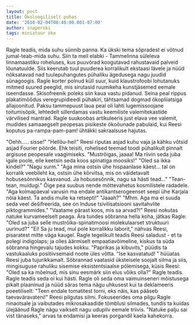 ```yaml
---
layout: post
title: Ökoloogiliselt puhas
date: '2010-02-04T08:40:00.001-07:00'
author: snaperski
tags: miniatuur öko
---
```

Ragle teadis, mida suhu sünnib panna. Ka ükski tema sõpradest ei võtnud jumal-teab-mida suhu.
Siin ta meil elabki - Tammelinna süleleva linnamaastiku roheluses, kus puuvõrad koogutavad rahustavaid palveid lõunatuulde.
Siis keerutab tuul puuderea korralikult ekstaasi lävele ja nüüd nõksatavad nad tuulepuhangutes pühaliku ägedusega nagu juudid sünagoogis.
Ragle korter polnud küll suur, kuid klaustrofoobi lohutanuks mitmed suured peeglid, mis sirutasid ruumikeha kunstjäsemed eemale iseendasse. Skisofreenik poleks siin kaua vastu pidanud.
Seina peal rippus plakatimõõdus veregrupidieedi pühakiri, tähtsamad dogmad ökopliiatsiga allajoonitud. Paksu tammepuust laua peal oli lahti lugemissoojane toitumisõpik, lehtedelt sillerdamas vastu keemiliste valemitekastide värvilised mantrad.
Ragle suukoobas artikuleeris just elava vee valemit, mudides samaaegselt peopesas pisikeste ökoõunade pabulaid, kui Reesi koputus pa-rampa-pam-pam! ühtäkki sakraalsuse hajutas.

"Oehh..... sisse!"
"Hellõu-hei!"
Reesi riputas asjad kuhu vaja ja kähku võtsid asjad Fourier pöörde.
Ehk teisiti, rohelised teemad toodi pühalikult pinnalt argisuse peopesale vaagimiseks.
"Mustrõigas, jaaaa! Ma riivin seda juba igale poole, eile keetsin seda koos spinatiga moosiks!"
"Oled sa ikka kindel?"
"Nagu surm."
"Aga mina ostsin ühe hispaanlase käest... tal on korralik veebileht ka, ostsin ühe kõrvitsa, mis on väidetavalt hobusesõnnikus kasvanud. Ja hobusesõnnik, nagu sa hästi tead..."
"Tean-tean, muidugi."
Õige pea suubus nende mõttevahetus kosmilistele radadele.
"Aga kolmapäeval varusin ma endale antikantserogeenset seepi ühe Karjala nõia käest. Ta andis mulle ka retsepti!"
"Jaaah?"
"Mhm. Aga ma ei suuda seda veel dešifreerida, see on Induse tsivilisatsiooni savitahvlite piktogrammides."
"Vaatame pärast koos, mis sa arvad?!"
Reesi nokutas natuke kurvameelselt peaga. Ära tundes sõbranna hella koha, jätkas Ragle:
"Oled sa juba selle mustrõika-spinatimoosi molekulaarset struktuuri uurinud?"
"Ei! Sa ju tead, mul pole korralikku laborit," nähvas Reesi, pisaratest mitte väga kaugel.
Ragle tegelikult teadis Reesi saladust - et ta polegi indigolaps; ja olles äärmiselt empaatiavõimeline, kiskus ta süda sõbranna hingevalu tajudes kokku.
"Paprikas ja kibuvits," püüdis ta vastukaaluks positiivsemaid noote üles võtta.
"Ise kasvatatud! " hüüatas Reesi juba tujurikkamalt.
Sõbrannad vaatasid üksteisele soojalt silma ja siis, mingisuguse rahuliku sisemise eksistentsiaalse põlemisega, küsis Reesi:
"Oled sa ka mõelnud, mis sinu eesmärk siin elus võiks olla?"
Ragle teadis. Ragle teadis seda oi kui hästi. Ragle oli seda oma vaimuinseneri mõistusega pikalt plaaninud ja nüüd säras tema nägu uhkusest kui ta deklameeris poeetiliselt:
"Teen endale tomatitest torni, eks näis, kas pääseb taevaväravateni!"
Reesi pilgutas silmi. Fokuseerides oma pilgu Ragle ninaotsale ja vaibutades mikrosakaadide tõmblusi silmades, tundis ta kuidas ülejäänud Ragle nägu vaikselt nagu udupilv eemale triivis.
"Natuke palju sai vist tänaseks," arvas ta endamisi ja keeras porgandil kaela kahekorra.
